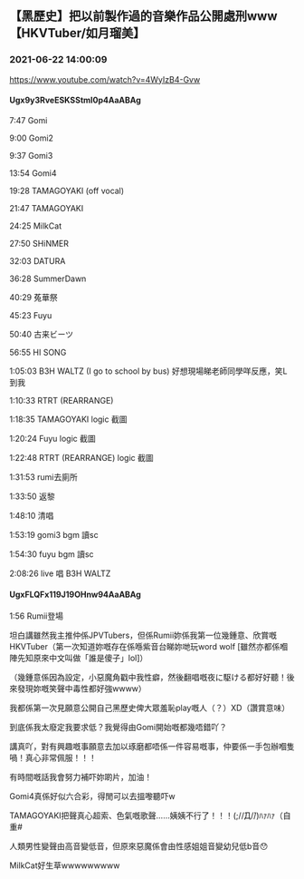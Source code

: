 ## 【黑歷史】把以前製作過的音樂作品公開處刑www【HKVTuber/如月瑠美】
### 2021-06-22 14:00:09
https://www.youtube.com/watch?v=4WyIzB4-Gvw
#### Ugx9y3RveESKSStmI0p4AaABAg
7:47 Gomi

9:00 Gomi2

9:37 Gomi3

13:54 Gomi4

19:28 TAMAGOYAKI (off vocal)

21:47 TAMAGOYAKI 

24:25 MilkCat

27:50 SHiNMER

32:03 DATURA

36:28 SummerDawn

40:29 菟華祭

45:23 Fuyu

50:40 古来ビーツ

56:55 HI SONG 

1:05:03 B3H WALTZ (I go to school by bus) 好想現場睇老師同學咩反應，笑L到我

1:10:33 RTRT (REARRANGE)



1:18:35 TAMAGOYAKI logic 截圖

1:20:24 Fuyu logic 截圖

1:22:48 RTRT (REARRANGE) logic 截圖



1:31:53 rumi去廁所

1:33:50 返黎



1:48:10 清唱

1:53:19 gomi3 bgm 讀sc

1:54:30 fuyu bgm 讀sc



2:08:26 live 唱 B3H WALTZ

#### UgxFLQFx119J19OHnw94AaABAg
1:56 Rumii登場

坦白講雖然我主推仲係JPVTubers，但係Rumii妳係我第一位幾鍾意、欣賞嘅HKVTuber（第一次知道妳嘅存在係喺紫音台睇妳哋玩word wolf [雖然亦都係嗰陣先知原來中文叫做「誰是傻子」lol]）

（幾鍾意係因為設定，小惡魔角戳中我性癖，然後翻唱嘅夜に駆ける都好好聽！後來發現妳嘅笑聲中毒性都好強wwww）

我都係第一次見願意公開自己黑歷史俾大眾羞恥play嘅人（？）XD（讚賞意味）

到底係我太廢定我要求低？我覺得由Gomi開始嘅都幾唔錯吖？

講真吖，對有興趣嘅事願意去加以琢磨都唔係一件容易嘅事，仲要係一手包辦嗰隻喎！真心非常佩服！！！

有時間嘅話我會努力補吓妳啲片，加油！

Gomi4真係好似六合彩，得閒可以去搵嚟聽吓w

TAMAGOYAKI把聲真心超索、色氣嘅歌聲……姨姨不行了！！！(;//́Д/̀/)ﾊｧﾊｧ（自重#

人類男性變聲由高音變低音，但原來惡魔係會由性感姐姐音變幼兒低b音😯

MilkCat好生草wwwwwwwww

